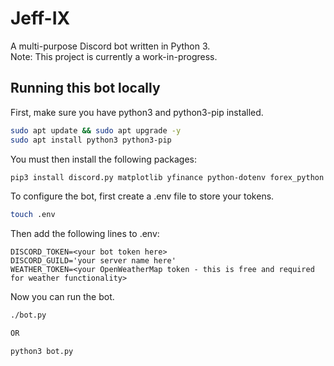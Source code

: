 # Jeff-IX
A multi-purpose Discord bot written in Python 3.  
Note: This project is currently a work-in-progress.  
  
## Running this bot locally
First, make sure you have python3 and python3-pip installed.  
```bash
sudo apt update && sudo apt upgrade -y
sudo apt install python3 python3-pip
```

You must then install the following packages:  
```bash
pip3 install discord.py matplotlib yfinance python-dotenv forex_python pyowm yahoo_fin requests_html
```

To configure the bot, first create a .env file to store your tokens.  
```bash
touch .env
```

Then add the following lines to .env:  
```
DISCORD_TOKEN=<your bot token here>
DISCORD_GUILD='your server name here'
WEATHER_TOKEN=<your OpenWeatherMap token - this is free and required for weather functionality>
```

Now you can run the bot.  
```bash
./bot.py

OR

python3 bot.py
```
